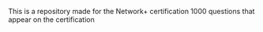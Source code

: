This is a repository made for the Network+ certification 1000 questions that appear on the certification
